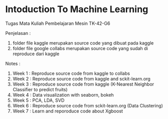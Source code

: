# Intoduction To Machine Learning

Tugas Mata Kuliah Pembelajaran Mesin TK-42-G6

Penjelasan :

1. folder file kaggle merupakan source code yang dibuat pada kaggle
2. folder file google collabs merupakan source code yang sudah di reproduce dari kaggle


Notes :

1. Week 1 : Reproduce source code from kaggle to collabs 
2. Week 2 : Reproduce source code from kaggle and sckit-learn.org
3. Week 3 : Reproduce source code from kaggle (K-Nearest Neighbor Classifier to predict fruits)
4. Week 4 : Data visualization with seaborn, bokeh
5. Week 5 : PCA, LDA, SVD
6. Week 6 : Reproduce source code from sckit-learn.org (Data Clustering)
7. Week 7 : Learn and reporoduce code about Xgboost
